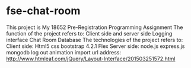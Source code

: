 # fse-chat-room
 This project is My 18652 Pre-Registration Programming Assignment
 The function of the project refers to:
 Client side and server side
 Logging interface
 Chat Room
 Database
 The technologies of the project refers to:
 Client side:
    Html5
    css
    bootstrap 4.2.1
    Flex
 Server side:
    node.js
    express.js
    mongodb 
 log out animation import url address:
 http://www.htmleaf.com/jQuery/Layout-Interface/201503251572.html
 
 

